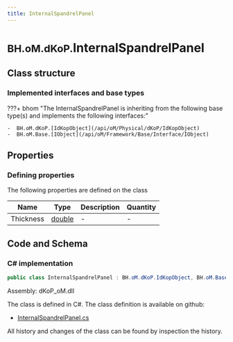 ```yaml
---
title: InternalSpandrelPanel
---
```


# <small>BH.oM.dKoP.</small>**InternalSpandrelPanel**



## Class structure

### Implemented interfaces and base types

???+ bhom "The InternalSpandrelPanel is inheriting from the following base type(s) and implements the following interfaces:"

    -  BH.oM.dKoP.[IdKopObject](/api/oM/Physical/dKoP/IdKopObject)
    -  BH.oM.Base.[IObject](/api/oM/Framework/Base/Interface/IObject)


## Properties



### Defining properties

The following properties are defined on the class

| Name             | Type             | Description      | Quantity         |
|------------------|------------------|------------------|------------------|
| Thickness | [double](https://learn.microsoft.com/en-us/dotnet/api/System.Double?view=netstandard-2.0) | - | - |


## Code and Schema

### C# implementation

``` C# title="C#"
public class InternalSpandrelPanel : BH.oM.dKoP.IdKopObject, BH.oM.Base.IObject
```

Assembly: dKoP_oM.dll

The class is defined in C#. The class definition is available on github:

- [InternalSpandrelPanel.cs](https://github.com/BHoM/dKoP_Toolkit/blob/develop/dKoP_oM/Geometry\InternalSpandrelPanel.cs)

All history and changes of the class can be found by inspection the history.
